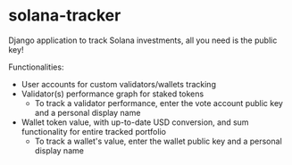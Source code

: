 # solana-tracker
Django application to track Solana investments, all you need is the public key!

Functionalities:
  - User accounts for custom validators/wallets tracking
  - Validator(s) performance graph for staked tokens
    - To track a validator performance, enter the vote account public key and a personal display name
  - Wallet token value, with up-to-date USD conversion, and sum functionality for entire tracked portfolio
    - To track a wallet's value, enter the wallet public key and a personal display name
